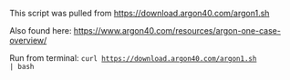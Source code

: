 This script was pulled from https://download.argon40.com/argon1.sh

Also found here:
https://www.argon40.com/resources/argon-one-case-overview/


Run from terminal:
<code>curl https://download.argon40.com/argon1.sh | bash</code>
